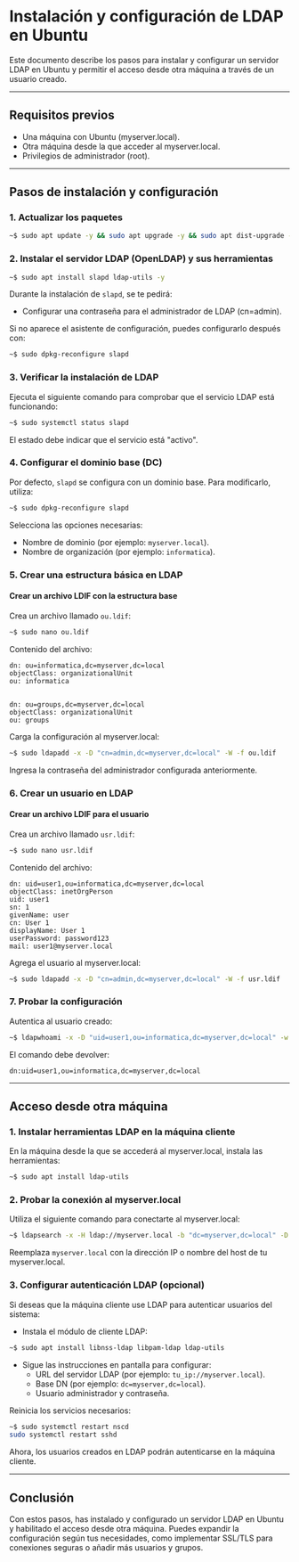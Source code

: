 # Instalación y configuración de LDAP en Ubuntu

Este documento describe los pasos para instalar y configurar un servidor LDAP en Ubuntu y permitir el acceso desde otra máquina a través de un usuario creado.

---

## Requisitos previos
- Una máquina con Ubuntu (myserver.local).
- Otra máquina desde la que acceder al myserver.local.
- Privilegios de administrador (root).

---

## Pasos de instalación y configuración

### 1. Actualizar los paquetes
```bash
~$ sudo apt update -y && sudo apt upgrade -y && sudo apt dist-upgrade -y
```

### 2. Instalar el servidor LDAP (OpenLDAP) y sus herramientas
```bash
~$ sudo apt install slapd ldap-utils -y
```

Durante la instalación de `slapd`, se te pedirá:
- Configurar una contraseña para el administrador de LDAP (cn=admin).

Si no aparece el asistente de configuración, puedes configurarlo después con:
```bash
~$ sudo dpkg-reconfigure slapd
```

### 3. Verificar la instalación de LDAP
Ejecuta el siguiente comando para comprobar que el servicio LDAP está funcionando:
```bash
~$ sudo systemctl status slapd
```
El estado debe indicar que el servicio está "activo".

### 4. Configurar el dominio base (DC)
Por defecto, `slapd` se configura con un dominio base. Para modificarlo, utiliza:
```bash
~$ sudo dpkg-reconfigure slapd
```

Selecciona las opciones necesarias:
- Nombre de dominio (por ejemplo: `myserver.local`).
- Nombre de organización (por ejemplo: `informatica`).

### 5. Crear una estructura básica en LDAP

#### Crear un archivo LDIF con la estructura base
Crea un archivo llamado `ou.ldif`:
```bash
~$ sudo nano ou.ldif
```

Contenido del archivo:
```ldif
dn: ou=informatica,dc=myserver,dc=local
objectClass: organizationalUnit
ou: informatica


dn: ou=groups,dc=myserver,dc=local
objectClass: organizationalUnit
ou: groups
```

Carga la configuración al myserver.local:
```bash
~$ sudo ldapadd -x -D "cn=admin,dc=myserver,dc=local" -W -f ou.ldif
```
Ingresa la contraseña del administrador configurada anteriormente.

### 6. Crear un usuario en LDAP

#### Crear un archivo LDIF para el usuario
Crea un archivo llamado `usr.ldif`:
```bash
~$ sudo nano usr.ldif
```

Contenido del archivo:
```ldif
dn: uid=user1,ou=informatica,dc=myserver,dc=local
objectClass: inetOrgPerson
uid: user1
sn: 1
givenName: user
cn: User 1
displayName: User 1
userPassword: password123
mail: user1@myserver.local
```

Agrega el usuario al myserver.local:
```bash
~$ sudo ldapadd -x -D "cn=admin,dc=myserver,dc=local" -W -f usr.ldif
```

### 7. Probar la configuración
Autentica al usuario creado:
```bash
~$ ldapwhoami -x -D "uid=user1,ou=informatica,dc=myserver,dc=local" -w password123
```
El comando debe devolver:
```
dn:uid=user1,ou=informatica,dc=myserver,dc=local
```

---

## Acceso desde otra máquina

### 1. Instalar herramientas LDAP en la máquina cliente
En la máquina desde la que se accederá al myserver.local, instala las herramientas:
```bash
~$ sudo apt install ldap-utils
```

### 2. Probar la conexión al myserver.local
Utiliza el siguiente comando para conectarte al myserver.local:
```bash
~$ ldapsearch -x -H ldap://myserver.local -b "dc=myserver,dc=local" -D "uid=user1,ou=informatica,dc=myserver,dc=local" -w password123
```
Reemplaza `myserver.local` con la dirección IP o nombre del host de tu myserver.local.

### 3. Configurar autenticación LDAP (opcional)
Si deseas que la máquina cliente use LDAP para autenticar usuarios del sistema:
- Instala el módulo de cliente LDAP:
```bash
~$ sudo apt install libnss-ldap libpam-ldap ldap-utils
```

- Sigue las instrucciones en pantalla para configurar:
  - URL del servidor LDAP (por ejemplo: `tu_ip://myserver.local`).
  - Base DN (por ejemplo: `dc=myserver,dc=local`).
  - Usuario administrador y contraseña.

Reinicia los servicios necesarios:
```bash
~$ sudo systemctl restart nscd
sudo systemctl restart sshd
```

Ahora, los usuarios creados en LDAP podrán autenticarse en la máquina cliente.

---

## Conclusión
Con estos pasos, has instalado y configurado un servidor LDAP en Ubuntu y habilitado el acceso desde otra máquina. Puedes expandir la configuración según tus necesidades, como implementar SSL/TLS para conexiones seguras o añadir más usuarios y grupos.
